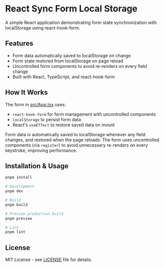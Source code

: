 # React Sync Form Local Storage

A simple React application demonstrating form state synchronization with localStorage using react-hook-form.

## Features

- Form data automatically saved to localStorage on change
- Form state restored from localStorage on page reload
- Uncontrolled form components to avoid re-renders on every field change
- Built with React, TypeScript, and react-hook-form

## How It Works

The form in [src/App.tsx](src/App.tsx) uses:

- `react-hook-form` for form management with uncontrolled components
- `localStorage` to persist form data
- React's `useEffect` to restore saved data on mount

Form data is automatically saved to localStorage whenever any field changes, and restored when the page reloads. The form uses uncontrolled components (via `register`) to avoid unnecessary re-renders on every keystroke, improving performance.

## Installation & Usage

```bash
pnpm install
```

```bash
# Development
pnpm dev

# Build
pnpm build

# Preview production build
pnpm preview

# Lint
pnpm lint
```

## License

MIT License - see [LICENSE](LICENSE) file for details.
